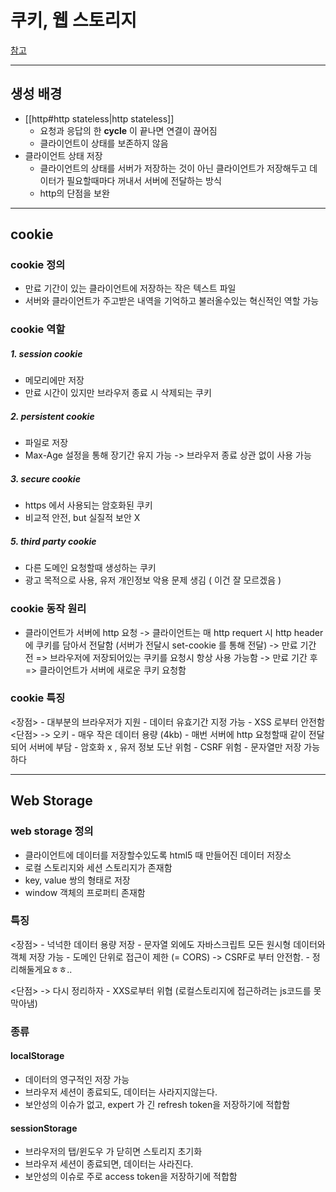 # 쿠키, 웹 스토리지

[참고](https://velog.io/@hs0217/%EC%BF%A0%ED%82%A4-%EB%A1%9C%EC%BB%AC-%EC%8A%A4%ED%86%A0%EB%A6%AC%EC%A7%80-%EC%84%B8%EC%85%98-%EC%8A%A4%ED%86%A0%EB%A6%AC%EC%A7%80)

---

## 생성 배경

- [[http#http stateless|http stateless]]
	- 요청과 응답의 한 **cycle** 이 끝나면 연결이 끊어짐
	-  클라이언트이 상태를 보존하지 않음
- 클라이언트 상태 저장
	- 클라이언트의 상태를 서버가 저장하는 것이 아닌 클라이언트가 저장해두고 데이터가 필요할때마다 꺼내서 서버에 전달하는 방식 
	- http의 단점을 보완
	  
---

## cookie 

 
### cookie 정의
 - 만료 기간이 있는 클라이언트에 저장하는 작은 텍스트 파일
 - 서버와 클라이언트가 주고받은 내역을 기억하고 불러올수있는 혁신적인 역할 가능

### cookie 역할
##### 1. session cookie
- 메모리에만 저장
- 만료 시간이 있지만 브라우저 종료 시 삭제되는 쿠키
##### 2. persistent cookie
- 파일로 저장
- Max-Age 설정을 통해 장기간 유지 가능 -> 브라우저 종료 상관 없이 사용 가능
##### 3. secure cookie
- https 에서 사용되는 암호화된 쿠키
- 비교적 안전, but 실질적 보안 X 
##### 5. third party cookie
- 다른 도메인 요청할때 생성하는 쿠키
- 광고 목적으로 사용, 유저 개인정보 악용 문제 생김 ( 이건 잘 모르겠음 )

### cookie 동작 원리
- 클라이언트가 서버에 http 요청 
-> 클라이언트는 매 http requert 시 http header에 쿠키를 담아서 전달함
	(서버가 전달시 set-cookie 를 통해 전달)
-> 만료 기간 전 =>  브라우저에 저장되어있는 쿠키를 요청시 항상 사용 가능함
-> 만료 기간 후 => 클라이언트가 서버에 새로운 쿠키 요청함

### cookie 특징
<장점>
	- 대부분의 브라우저가 지원
	- 데이터 유효기간 지정 가능
	-  XSS 로부터 안전함
<단점> -> 오키 
	- 매우 작은 데이터 용량 (4kb)
	- 매번 서버에 http 요청할때 같이 전달되어 서버에 부담
	- 암호화 x , 유저 정보 도난 위험
	- CSRF 위험 
	- 문자열만 저장 가능하다 

---

## Web Storage

### web storage 정의 
- 클라이언트에 데이터를 저장할수있도록 html5 때 만들어진 데이터 저장소
-  로컬 스토리지와 세션 스토리지가 존재함
- key, value 쌍의 형태로 저장
- window 객체의 프로퍼티 존재함 

### 특징 

<장점>
	- 넉넉한 데이터 용량 저장
	- 문자열 외에도 자바스크립트 모든 원시형 데이터와 객체 저장 가능
	- 도메인 단위로 접근이 제한 (= CORS) -> CSRF로 부터 안전함.
	- 정리해둘게요ㅎㅎ.. 

<단점> -> 다시 정리하자 
	- XXS로부터 위협 (로컬스토리지에 접근하려는 js코드를 못막아냄)

### 종류

#### localStorage
- 데이터의 영구적인 저장 가능
-  브라우저 세션이 종료되도, 데이터는 사라지지않는다.
- 보안성의 이슈가 없고, expert 가 긴 refresh token을 저장하기에 적합함

#### sessionStorage
- 브라우저의 탭/윈도우 가 닫히면 스토리지 초기화 
- 브라우저 세션이 종료되면, 데이터는 사라진다.
- 보안성의 이슈로 주로 access token을 저장하기에 적합함

